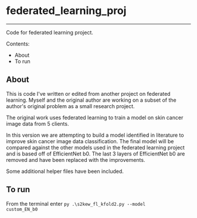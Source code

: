 # federated_learning_proj

---

Code for federated learning project.

Contents:
 - About
 - To run
 
 ## About
 
 This is code I've written or edited from another project on federated learning. Myself and the original author are working on a subset of the author's original problem as a small research project.
 
 The original work uses federated learning to train a model on skin cancer image data from 5 clients.
 
 In this version we are attempting to build a model identified in literature to improve skin cancer image data classification. The final model will be compared against the other models used in the federated learning project and is based off of EfficientNet b0. The last 3 layers of EfficientNet b0 are removed and have been replaced with the improvements.
 
 Some additional helper files have been included.
 
 ## To run
 
 From the terminal enter <code>py .\s2kew_fl_kfold2.py --model custom_EN_b0</code>
 
